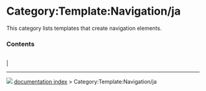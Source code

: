 # Category:Template:Navigation/ja
This category lists templates that create navigation elements.

### Contents

|     |     |     |
| --- | --- | --- |
|



---
![](images/Button_right.svg) [documentation index](../README.md) > Category:Template:Navigation/ja
